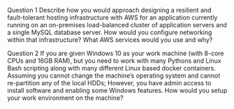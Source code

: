 Question 1
Describe how you would approach designing a resilient and fault-tolerant hosting infrastructure with AWS for an application currently running on an on-premises load-balanced cluster of application servers and a single MySQL database server. How would you configure networking within that infrastructure? What AWS services would you use and why?

Question 2
If you are given Windows 10 as your work machine (with 8-core CPUs and 16GB RAM), but you need to work with many Pythons and Linux Bash scripting along with many different Linux based docker containers.
Assuming you cannot change the machine’s operating system and cannot re-partition any of the local HDDs; However, you have admin access to install software and enabling some Windows features.
How would you setup your work environment on the machine?

